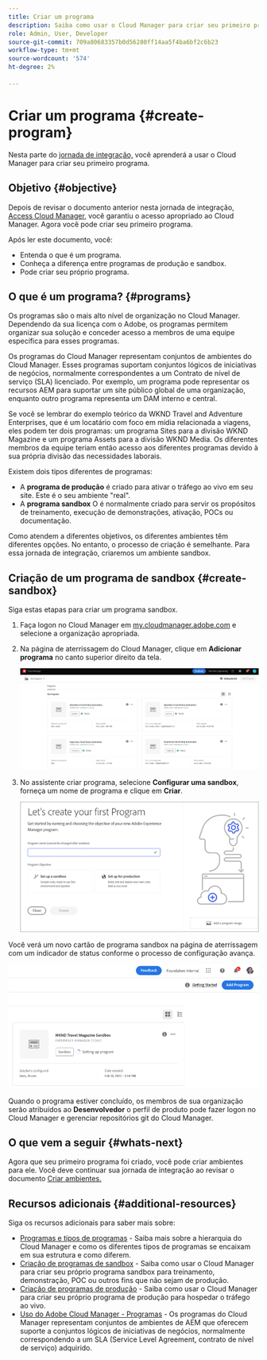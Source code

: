 ```yaml
---
title: Criar um programa
description: Saiba como usar o Cloud Manager para criar seu primeiro programa.
role: Admin, User, Developer
source-git-commit: 709a80683357b0d56280ff14aa5f4ba6bf2c6b23
workflow-type: tm+mt
source-wordcount: '574'
ht-degree: 2%

---
```



# Criar um programa {#create-program}

Nesta parte do [jornada de integração,](overview.md) você aprenderá a usar o Cloud Manager para criar seu primeiro programa.

## Objetivo {#objective}

Depois de revisar o documento anterior nesta jornada de integração, [Access Cloud Manager,](cloud-manager.md) você garantiu o acesso apropriado ao Cloud Manager. Agora você pode criar seu primeiro programa.

Após ler este documento, você:

* Entenda o que é um programa.
* Conheça a diferença entre programas de produção e sandbox.
* Pode criar seu próprio programa.

## O que é um programa? {#programs}

Os programas são o mais alto nível de organização no Cloud Manager. Dependendo da sua licença com o Adobe, os programas permitem organizar sua solução e conceder acesso a membros de uma equipe específica para esses programas.

Os programas do Cloud Manager representam conjuntos de ambientes do Cloud Manager. Esses programas suportam conjuntos lógicos de iniciativas de negócios, normalmente correspondentes a um Contrato de nível de serviço (SLA) licenciado. Por exemplo, um programa pode representar os recursos AEM para suportar um site público global de uma organização, enquanto outro programa representa um DAM interno e central.

Se você se lembrar do exemplo teórico da WKND Travel and Adventure Enterprises, que é um locatário com foco em mídia relacionada a viagens, eles podem ter dois programas: um programa Sites para a divisão WKND Magazine e um programa Assets para a divisão WKND Media. Os diferentes membros da equipe teriam então acesso aos diferentes programas devido à sua própria divisão das necessidades laborais.

Existem dois tipos diferentes de programas:

* A **programa de produção** é criado para ativar o tráfego ao vivo em seu site. Este é o seu ambiente &quot;real&quot;.
* A **programa sandbox** O é normalmente criado para servir os propósitos de treinamento, execução de demonstrações, ativação, POCs ou documentação.

Como atendem a diferentes objetivos, os diferentes ambientes têm diferentes opções. No entanto, o processo de criação é semelhante. Para essa jornada de integração, criaremos um ambiente sandbox.

## Criação de um programa de sandbox {#create-sandbox}

Siga estas etapas para criar um programa sandbox.

1. Faça logon no Cloud Manager em [my.cloudmanager.adobe.com](https://my.cloudmanager.adobe.com/) e selecione a organização apropriada.

1. Na página de aterrissagem do Cloud Manager, clique em **Adicionar programa** no canto superior direito da tela.

   ![Página de aterrissagem do Cloud Manager](/help/implementing/cloud-manager/getting-access-to-aem-in-cloud/assets/first_timelogin1.png)

1. No assistente criar programa, selecione **Configurar uma sandbox**, forneça um nome de programa e clique em **Criar**.

   ![Criação do tipo de programa](/help/implementing/cloud-manager/getting-access-to-aem-in-cloud/assets/create-sandbox.png)

Você verá um novo cartão de programa sandbox na página de aterrissagem com um indicador de status conforme o processo de configuração avança.

![Criação de sandbox a partir da página de visão geral](/help/implementing/cloud-manager/getting-access-to-aem-in-cloud/assets/program-create-setupdemo2.png)

Quando o programa estiver concluído, os membros de sua organização serão atribuídos ao **Desenvolvedor** o perfil de produto pode fazer logon no Cloud Manager e gerenciar repositórios git do Cloud Manager.

## O que vem a seguir {#whats-next}

Agora que seu primeiro programa foi criado, você pode criar ambientes para ele. Você deve continuar sua jornada de integração ao revisar o documento [Criar ambientes.](create-environments.md)

## Recursos adicionais {#additional-resources}

Siga os recursos adicionais para saber mais sobre:

* [Programas e tipos de programas](/help/implementing/cloud-manager/getting-access-to-aem-in-cloud/program-types.md) - Saiba mais sobre a hierarquia do Cloud Manager e como os diferentes tipos de programas se encaixam em sua estrutura e como diferem.
* [Criação de programas de sandbox](/help/implementing/cloud-manager/getting-access-to-aem-in-cloud/creating-sandbox-programs.md) - Saiba como usar o Cloud Manager para criar seu próprio programa sandbox para treinamento, demonstração, POC ou outros fins que não sejam de produção.
* [Criação de programas de produção](/help/implementing/cloud-manager/getting-access-to-aem-in-cloud/creating-production-programs.md) - Saiba como usar o Cloud Manager para criar seu próprio programa de produção para hospedar o tráfego ao vivo.
* [Uso do Adobe Cloud Manager - Programas](https://experienceleague.adobe.com/docs/experience-manager-learn/cloud-service/cloud-manager/programs.html) - Os programas do Cloud Manager representam conjuntos de ambientes de AEM que oferecem suporte a conjuntos lógicos de iniciativas de negócios, normalmente correspondendo a um SLA (Service Level Agreement, contrato de nível de serviço) adquirido.
